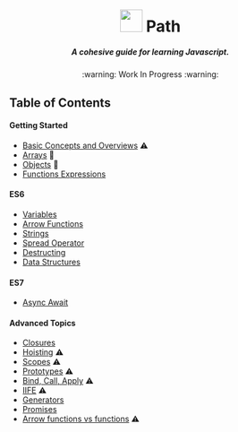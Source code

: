 <h1 align="center">
<img width="40" align="bottom" src="https://upload.wikimedia.org/wikipedia/commons/thumb/9/99/Unofficial_JavaScript_logo_2.svg/2000px-Unofficial_JavaScript_logo_2.svg.png">
  Path
</h1>
<h5 align="center">A cohesive guide for learning Javascript.</h5>

<p align="center">:warning: Work In Progress :warning:</p>

## Table of Contents

#### Getting Started
- [Basic Concepts and Overviews](./basics/basic-concepts.md) :warning:
- [Arrays](./basics/arrays.md) 🔧
- [Objects](./basics/objects.md) 🔧
- [Functions Expressions](./basics/function-expressions.md)


#### ES6
- [Variables](./ES6/basic-concepts.md)
- [Arrow Functions](./ES6/basic-concepts.md)
- [Strings](./ES6/basic-concepts.md)
- [Spread Operator](./ES6/basic-concepts.md)
- [Destructing](./ES6/basic-concepts.md)
- [Data Structures](./ES6/basic-concepts.md)

#### ES7
- [Async Await](./ES7/basic-concepts.md)

#### Advanced Topics
- [Closures](./ES6/basic-concepts.md)
- [Hoisting](./ES6/basic-concepts.md) :warning:
- [Scopes](./ES6/basic-concepts.md) :warning:
- [Prototypes](./ES6/basic-concepts.md) :warning:
- [Bind, Call, Apply](./ES6/basic-concepts.md) :warning:
- [IIFE](./ES6/basic-concepts.md) :warning:
- [Generators](./ES6/basic-concepts.md)
- [Promises](./ES6/basic-concepts.md)
- [Arrow functions vs functions](./ES6/basic-concepts.md) :warning:
